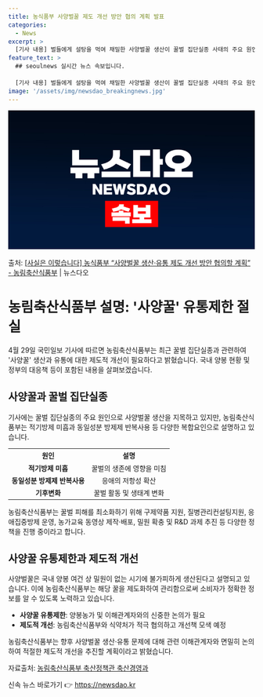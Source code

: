 ```yaml
---
title: 농식품부 사양벌꿀 제도 개선 방안 협의 계획 발표
categories:
  - News
excerpt: >
  [기사 내용] 벌들에게 설탕을 먹여 채밀한 사양벌꿀 생산이 꿀벌 집단실종 사태의 주요 원인으로 지목됐고, 식…
feature_text: >
  ## seoulnews 실시간 뉴스 속보입니다.

  [기사 내용] 벌들에게 설탕을 먹여 채밀한 사양벌꿀 생산이 꿀벌 집단실종 사태의 주요 원인으로 지목됐고, 식…
image: '/assets/img/newsdao_breakingnews.jpg'
---
```


![뉴스다오 속보](/assets/img/newsdao_breakingnews.jpg)

<p>출처: <a href="https://newsdao.kr/3711" rel="dofollow">[사실은 이렇습니다] 농식품부 “사양벌꿀 생산·유통 제도 개선 방안 협의할 계획” - 농림축산식품부</a> | 뉴스다오</p>

<h1>농림축산식품부 설명: '사양꿀' 유통제한 절실</h1>

<p data-ke-size="size16">4월 29일 국민일보 기사에 따르면 농림축산식품부는 최근 꿀벌 집단실종과 관련하여 '사양꿀' 생산과 유통에 대한 제도적 개선이 필요하다고 밝혔습니다. 국내 양봉 현황 및 정부의 대응책 등이 포함된 내용을 살펴보겠습니다.</p>

<h2 data-ke-size="size26">사양꿀과 꿀벌 집단실종</h2>

<p data-ke-size="size16">기사에는 꿀벌 집단실종의 주요 원인으로 사양벌꿀 생산을 지목하고 있지만, 농림축산식품부는 적기방제 미흡과 동일성분 방제제 반복사용 등 다양한 복합요인으로 설명하고 있습니다.</p>

<table>
	<tr>
		<th>원인</th>
		<th>설명</th>
	</tr>
	<tr>
		<td style="text-align: center; height: 17px;"><b>적기방제 미흡</b></td>
		<td style="text-align: center; height: 17px;">꿀벌의 생존에 영향을 미침</td>
	</tr>
	<tr>
		<td style="text-align: center; height: 17px;"><b>동일성분 방제제 반복사용</b></td>
		<td style="text-align: center; height: 17px;">응애의 저항성 확산</td>
	</tr>
	<tr>
		<td style="text-align: center; height: 17px;"><b>기후변화</b></td>
		<td style="text-align: center; height: 17px;">꿀벌 활동 및 생태계 변화</td>
	</tr>
</table>

<p data-ke-size="size16">농림축산식품부는 꿀벌 피해를 최소화하기 위해 구제약품 지원, 질병관리컨설팅지원, 응애집중방제 운영, 농가교육 동영상 제작·배포, 밀원 확충 및 R&D 과제 추진 등 다양한 정책을 진행 중이라고 합니다.</p>

<h2 data-ke-size="size26">사양꿀 유통제한과 제도적 개선</h2>

<p data-ke-size="size16">사양벌꿀은 국내 양봉 여건 상 밀원이 없는 시기에 불가피하게 생산된다고 설명되고 있습니다. 이에 농림축산식품부는 해당 꿀을 제도화하여 관리함으로써 소비자가 정확한 정보를 알 수 있도록 노력하고 있습니다.</p>

<ul>
	<li><b>사양꿀 유통제한</b>: 양봉농가 및 이해관계자와의 신중한 논의가 필요</li>
	<li><b>제도적 개선</b>: 농림축산식품부와 식약처가 적극 협의하고 개선책 모색 예정</li>
</ul>

<p data-ke-size="size16">농림축산식품부는 향후 사양벌꿀 생산·유통 문제에 대해 관련 이해관계자와 면밀히 논의하여 적절한 제도적 개선을 추진할 계획이라고 밝혔습니다.</p>

<p data-ke-size="size16">자료출처: <a href="https://newsdao.kr/3711">농림축산식품부 축산정책관 축산경영과</a></p> 

신속 뉴스 바로가기 👉 <a href="https://newsdao.kr" rel="dofollow">https://newsdao.kr</a>


